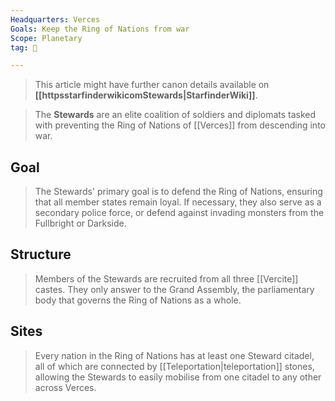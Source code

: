```yaml
---
Headquarters: Verces
Goals: Keep the Ring of Nations from war
Scope: Planetary
tag: 👥

---
```






> This article might have further canon details available on **[[httpsstarfinderwikicomStewards|StarfinderWiki]]**.


> The **Stewards** are an elite coalition of soldiers and diplomats tasked with preventing the Ring of Nations of [[Verces]] from descending into war.



## Goal

> The Stewards' primary goal is to defend the Ring of Nations, ensuring that all member states remain loyal. If necessary, they also serve as a secondary police force, or defend against invading monsters from the Fullbright or Darkside.


## Structure

> Members of the Stewards are recruited from all three [[Vercite]] castes. They only answer to the Grand Assembly, the parliamentary body that governs the Ring of Nations as a whole.


## Sites

> Every nation in the Ring of Nations has at least one Steward citadel, all of which are connected by [[Teleportation|teleportation]] stones, allowing the Stewards to easily mobilise from one citadel to any other across Verces.







